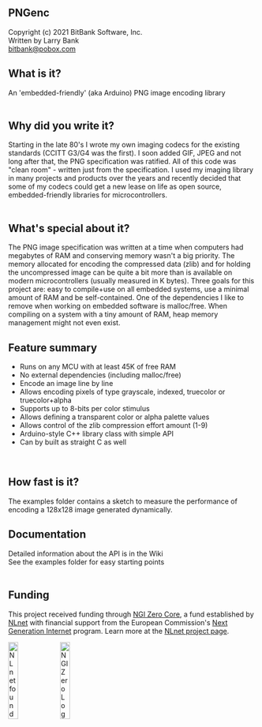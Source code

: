 ## PNGenc

Copyright (c) 2021 BitBank Software, Inc.<br>
Written by Larry Bank<br>
bitbank@pobox.com<br>

## What is it?

An 'embedded-friendly' (aka Arduino) PNG image encoding library<br>
<br>

## Why did you write it?

Starting in the late 80's I wrote my own imaging codecs for the existing standards (CCITT G3/G4 was the first). I soon added GIF, JPEG and not long after that, the PNG specification was ratified. All of this code was "clean room" - written just from the specification. I used my imaging library in many projects and products over the years and recently decided that some of my codecs could get a new lease on life as open source, embedded-friendly libraries for microcontrollers.<br>
<br>

## What's special about it?

The PNG image specification was written at a time when computers had megabytes of RAM and conserving memory wasn't a big priority. The memory allocated for encoding the compressed data (zlib) and for holding the uncompressed image can be quite a bit more than is available on modern microcontrollers (usually measured in K bytes). Three goals for this project are: easy to compile+use on all embedded systems, use a minimal amount of RAM and be self-contained. One of the dependencies I like to remove when working on embedded software is malloc/free. When compiling on a system with a tiny amount of RAM, heap memory management might not even exist.<br>

## Feature summary

- Runs on any MCU with at least 45K of free RAM<br>
- No external dependencies (including malloc/free)<br>
- Encode an image line by line<br>
- Allows encoding pixels of type grayscale, indexed, truecolor or truecolor+alpha
- Supports up to 8-bits per color stimulus<br>
- Allows defining a transparent color or alpha palette values<br>
- Allows control of the zlib compression effort amount (1-9)
- Arduino-style C++ library class with simple API<br>
- Can by built as straight C as well<br>
<br>

## How fast is it?

The examples folder contains a sketch to measure the performance of encoding a 128x128 image generated dynamically.<br>

## Documentation

Detailed information about the API is in the Wiki<br>
See the examples folder for easy starting points<br>
<br>

## Funding

This project received funding through [NGI Zero Core](https://nlnet.nl/core), a fund established by [NLnet](https://nlnet.nl) with financial support from the European Commission's [Next Generation Internet](https://ngi.eu) program. Learn more at the [NLnet project page](https://nlnet.nl/project/ImageCodes-Optimised).

[<img src="https://nlnet.nl/logo/banner.png" alt="NLnet foundation logo" width="20%" />](https://nlnet.nl)
[<img src="https://nlnet.nl/image/logos/NGI0_tag.svg" alt="NGI Zero Logo" width="20%" />](https://nlnet.nl/core)
